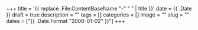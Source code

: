 +++
title = '{{ replace .File.ContentBaseName "-" " " | title }}'
date = {{ .Date }}
draft = true
description = ""
tags = []
categories = []
image = ""
slug = ""
dates = ["{{ .Date.Format "2006-01-02" }}"]
+++
